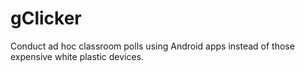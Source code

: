 # gClicker

Conduct ad hoc classroom polls using Android apps instead of those expensive white plastic devices.